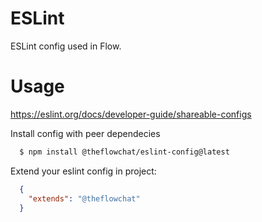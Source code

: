 # ESLint

ESLint config used in Flow.

# Usage

https://eslint.org/docs/developer-guide/shareable-configs

Install config with peer dependecies

```bash
  $ npm install @theflowchat/eslint-config@latest
```

Extend your eslint config in project:

```json
  {
    "extends": "@theflowchat"
  }
```
